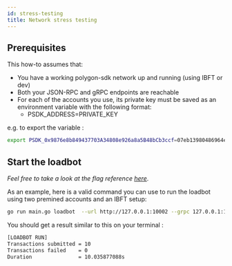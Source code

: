 ```yaml
---
id: stress-testing
title: Network stress testing
---
```


## Prerequisites

This how-to assumes that:

- You have a working polygon-sdk network up and running (using IBFT or dev)
- Both your JSON-RPC and gRPC endpoints are reachable
- For each of the accounts you use, its private key must be saved as an environment variable with the following format:
  - PSDK_ADDRESS=PRIVATE_KEY

e.g. to export the variable :

```bash
export PSDK_0x9876e8b849437703A34808e926a8a5B48bCb3ccf=07eb13980486964e7e6f1172e0ed65a18117a74ac49503d2878b980ae224e90a
```

## Start the loadbot

_Feel free to take a look at the flag reference [here](../cli-commands.mdx#loadbot-flags)_.

As an example, here is a valid command you can use to run the loadbot using two premined accounts and an IBFT setup:
```bash
go run main.go loadbot  --url http://127.0.0.1:10002 --grpc 127.0.0.1:10000 --account 0xE696952149F3e17A3F2EcD4672207CcF7Df00096 --account 0x9876e8b849437703A34808e926a8a5B48bCb3ccf --count 10 --value 0x100 --tps 100
```

You should get a result similar to this on your terminal :
```bash
[LOADBOT RUN]
Transactions submitted = 10
Transactions failed    = 0
Duration               = 10.035877088s
```